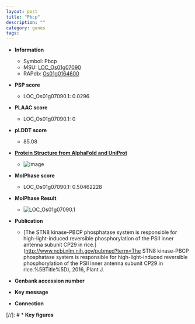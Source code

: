 ```yaml
---
layout: post
title: "Pbcp"
description: ""
category: genes
tags: 
---
```


* **Information**  
    + Symbol: Pbcp  
    + MSU: [LOC_Os01g07090](http://rice.plantbiology.msu.edu/cgi-bin/ORF_infopage.cgi?orf=LOC_Os01g07090)  
    + RAPdb: [Os01g0164600](http://rapdb.dna.affrc.go.jp/viewer/gbrowse_details/irgsp1?name=Os01g0164600)  

* **PSP score**  
    + LOC_Os01g07090.1: 0.0296 

* **PLAAC score**  
    + LOC_Os01g07090.1: 0 

* **pLDDT score**
    + 85.08

* **[Protein Structure from AlphaFold and UniProt](https://www.uniprot.org/uniprotkb/Q942P9/entry#structure)**
    + ![image](https://ricepsp.github.io/images/Q9/AF-Q942P9-F1.png)

* **MolPhase score**
    + LOC_Os01g07090.1: 0.50462228

* **MolPhase Result**
    + ![LOC_Os01g07090.1](https://304243504.github.io/Pictures/LOC_Os01g/LOC_Os01g07090.1.png)

* **Publication**  
    + [The STN8 kinase-PBCP phosphatase system is responsible for high-light-induced reversible phosphorylation of the PSII inner antenna subunit CP29 in rice.](http://www.ncbi.nlm.nih.gov/pubmed?term=The STN8 kinase-PBCP phosphatase system is responsible for high-light-induced reversible phosphorylation of the PSII inner antenna subunit CP29 in rice.%5BTitle%5D), 2016, Plant J.

* **Genbank accession number**  

* **Key message**  

* **Connection**  

[//]: # * **Key figures**  


